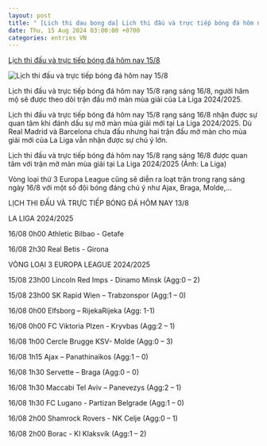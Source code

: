 ```yaml
---
layout: post
title: " [Lich thi dau bong da] Lịch thi đấu và trực tiếp bóng đá hôm nay 15/8"
date: Thu, 15 Aug 2024 03:00:00 +0700
categories: entries VN
---
```

[Lịch thi đấu và trực tiếp bóng đá hôm nay 15/8](https://vov.vn/the-thao/lich-thi-dau-va-truc-tiep-bong-da-hom-nay-158-post1114430.vov)

![Lịch thi đấu và trực tiếp bóng đá hôm nay 15/8](https://vov-media.emitech.vn/sites/default/files/styles/og_image/public/2024-08/logo-la-liga.jpg?v=1723688273)

Lịch thi đấu và trực tiếp bóng đá hôm nay 15/8 rạng sáng 16/8, người hâm mộ sẽ được theo dõi trận đấu mở màn mùa giải của La Liga 2024/2025.

Lịch thi đấu và trực tiếp bóng đá hôm nay 15/8 rạng sáng 16/8 nhận được sự quan tâm khi đánh dấu sự mở màn mùa giải mới tại La Liga 2024/2025. Dù Real Madrid và Barcelona chưa đấu nhưng hai trận đấu mở màn cho mùa giải mới của La Liga vẫn nhận được sự chú ý lớn.

Lịch thi đấu và trực tiếp bóng đá hôm nay 15/8 rạng sáng 16/8 được quan tâm với trận mở màn mùa giải tại La Liga 2024/2025 (Ảnh: La Liga)

Vòng loại thứ 3 Europa League cũng sẽ diễn ra loạt trận trong rạng sáng ngày 16/8 với một số đội bóng đáng chú ý như Ajax, Braga, Molde,…

LỊCH THI ĐẤU VÀ TRỰC TIẾP BÓNG ĐÁ HÔM NAY 13/8

LA LIGA 2024/2025

16/08 0h00 Athletic Bilbao - Getafe

16/08 2h30 Real Betis - Girona

VÒNG LOẠI 3 EUROPA LEAGUE 2024/2025

15/08 23h00 Lincoln Red Imps - Dinamo Minsk (Agg:0 – 2)

15/08 23h00 SK Rapid Wien – Trabzonspor (Agg:1 – 0)

16/08 0h00 Elfsborg – RijekaRijeka (Agg: 1-1)

16/08 0h00 FC Viktoria Plzen - Kryvbas (Agg:2 – 1)

16/08 1h00 Cercle Brugge KSV- Molde (Agg:0 – 3)

16/08 1h15 Ajax – Panathinaikos (Agg:1 – 0)

16/08 1h30 Servette – Braga (Agg:0 – 0)

16/08 1h30 Maccabi Tel Aviv – Panevezys (Agg:2 – 1)

16/08 1h30 FC Lugano - Partizan Belgrade (Agg:1 – 0)

16/08 2h00 Shamrock Rovers - NK Celje (Agg:0 – 1)

16/08 2h00 Borac - KI Klaksvík (Agg:1 – 2)

